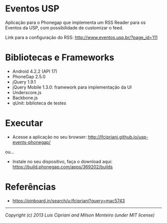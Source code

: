 # Eventos USP

Aplicação para o Phonegap que implementa um RSS Reader para os Eventos da USP, com possibilidade de customizar o feed.

Link para a configuração do RSS: http://www.eventos.usp.br/?page_id=111

# Bibliotecas e Frameworks

* Android 4.2.2 (API 17)
* PhoneGap 2.5.0
* jQuery 1.9.1
* jQuery Mobile 1.3.0: framework para implementação da UI
* Underscore.js
* Backbone.js
* qUnit: biblioteca de testes

# Executar

* Acesse a aplicação no seu browser: http://lfcipriani.github.io/usp-events-phonegap/

ou...

* Instale no seu dispositivo, faça o download aqui: https://build.phonegap.com/apps/369202/builds

# Referências

* https://pinboard.in/search/u:lfcipriani?query=mac5743

----
_Copyright (c) 2013 Luis Cipriani and Milson Monteiro (under MIT license)_
